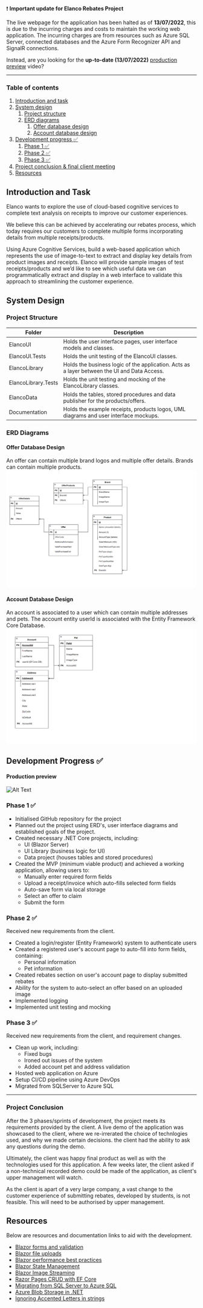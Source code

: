 :exclamation: **Important update for Elanco Rebates Project**

The live webpage for the application has been halted as of **13/07/2022**, this is due to the incurring charges and costs to maintain the working web application. The incurring charges are from resources such as Azure SQL Server, connected databases and the Azure Form Recognizer API and SignalR connections.

Instead, are you looking for the **up-to-date (13/07/2022)** [production preview](#production-preview) video?

---

### Table of contents
1. [Introduction and task](#introduction-and-task)
2. [System design](#system-design)
    1. [Project structure](#project-structure)
    2. [ERD diagrams](#erd-diagrams)
        1. [Offer database design](#offer-database-design)
        2. [Account database design](#account-database-design)
3. [Development progress :white_check_mark:](#development-progress-white_check_mark)
    1. [Phase 1 :white_check_mark:](#phase-1-white_check_mark)
    2. [Phase 2 :white_check_mark:](#phase-2-white_check_mark)
    3. [Phase 3 :white_check_mark:](#phase-3-white_check_mark)
4. [Project conclusion & final client meeting](#project-conclusion)
4. [Resources](#resources)

## Introduction and Task
Elanco wants to explore the use of cloud-based cognitive services to complete text analysis on receipts to improve our customer experiences.

We believe this can be achieved by accelerating our rebates process, which today requires our customers to complete multiple forms incorporating details from multiple
receipts/products. 

Using Azure Cognitive Services, build a web-based application which represents the use of image-to-text to extract and display key details from product images and receipts.
Elanco will provide sample images of test receipts/products and we’d like to see which useful data we can programmatically extract and display in a web interface to validate this approach to streamlining the customer experience.

## System Design
### Project Structure

| Folder                | Description                                                                                   |
| -------------         |-------------                                                                                  |
| ElancoUI              | Holds the user interface pages, user interface models and classes.                            |
| ElancoUI.Tests        | Holds the unit testing of the ElancoUI classes.                                               |
| ElancoLibrary         | Holds the business logic of the application. Acts as a layer between the UI and Data Access.  |
| ElancoLibrary.Tests   | Holds the unit testing and mocking of the ElancoLibrary classes.                              |
| ElancoData            | Holds the tables, stored procedures and data publisher for the products/offers.               |
| Documentation         | Holds the example receipts, products logos, UML diagrams and user interface mockups.          |

### ERD Diagrams
#### Offer Database Design
An offer can contain multiple brand logos and multiple offer details. Brands can contain multiple products.
<img src="https://github.com/hbux/ElancoRebatesProject/blob/main/Documentation/Wireframes/OfferDbV2.png" />

#### Account Database Design
An account is associated to a user which can contain multiple addresses and pets. The account entity userId is associated with the Entity Framework Core Database.
<img src="https://github.com/hbux/ElancoRebatesProject/blob/main/Documentation/Wireframes/AccountDb.png" />

## Development Progress :white_check_mark:
#### Production preview
![Alt Text](https://github.com/hbux/ElancoRebatesProject/blob/main/Documentation/ProductionPreview.gif)

### Phase 1 :white_check_mark:
* Initialised GitHub repository for the project
* Planned out the project using ERD's, user interface diagrams and established goals of the project.
* Created necessary .NET Core projects, including:
    * UI (Blazor Server)
    * UI Library (business logic for UI)
    * Data project (houses tables and stored procedures)
* Created the MVP (minimum viable product) and achieved a working application, allowing users to:
    * Manually enter required form fields
    * Upload a receipt/invoice which auto-fills selected form fields
    * Auto-save form via local storage
    * Select an offer to claim
    * Submit the form

### Phase 2 :white_check_mark:
Received new requirements from the client.
* Created a login/register (Entity Framework) system to authenticate users
* Created a registered user's account page to auto-fill into form fields, containing:
    * Personal information
    * Pet information
* Created rebates section on user's account page to display submitted rebates
* Ability for the system to auto-select an offer based on an uploaded image
* Implemented logging
* Implemented unit testing and mocking

### Phase 3 :white_check_mark:
Received new requirements from the client, and requirement changes.
* Clean up work, including:
  * Fixed bugs
  * Ironed out issues of the system
  * Added account pet and address validation
* Hosted web application on Azure
* Setup CI/CD pipeline using Azure DevOps
* Migrated from SQLServer to Azure SQL

---

### Project Conclusion

After the 3 phases/sprints of development, the project meets its requirements provided by the client. A live demo of the application was showcased to the client, where we re-irrerated the choice of technlogies used, and why we made certain decisions. the client had the ability to ask any questions during the demo. 

Ultimately, the client was happy final product as well as with the technologies used for this application. A few weeks later, the client asked if a non-technical recorded demo could be made of the application, as client's upper management will watch.

As the client is apart of a very large company, a vast change to the customer experience of submitting rebates, developed by students, is not feasible. This will need to be authorised by upper management.

## Resources
Below are resources and documentation links to aid with the development.

* [Blazor forms and validation](https://docs.microsoft.com/en-us/aspnet/core/blazor/forms-validation?view=aspnetcore-6.0#handle-form-submission)
* [Blazor file uploads](https://docs.microsoft.com/en-us/aspnet/core/blazor/file-uploads?view=aspnetcore-6.0&pivots=server#upload-files-to-a-server)
* [Blazor performance best practices](https://docs.microsoft.com/en-us/aspnet/core/blazor/performance?view=aspnetcore-6.0)
* [Blazor State Management](https://docs.microsoft.com/en-us/aspnet/core/blazor/state-management?view=aspnetcore-6.0&pivots=server#aspnet-core-protected-browser-storage)
* [Blazor Image Streaming](https://docs.microsoft.com/en-us/aspnet/core/blazor/images?view=aspnetcore-6.0#streaming-examples)
* [Razor Pages CRUD with EF Core](https://docs.microsoft.com/en-us/aspnet/core/data/ef-rp/crud?view=aspnetcore-6.0)
* [Migrating from SQL Server to Azure SQL](https://docs.microsoft.com/en-us/azure/dms/tutorial-sql-server-to-azure-sql)
* [Azure Blob Storage in .NET](https://docs.microsoft.com/en-us/azure/storage/blobs/storage-quickstart-blobs-dotnet?tabs=environment-variable-windows)
* [Ignoring Accented Letters in strings](https://stackoverflow.com/questions/359827/ignoring-accented-letters-in-string-comparison)
